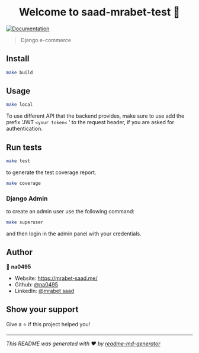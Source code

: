 <h1 align="center">Welcome to saad-mrabet-test 👋</h1>
<p>
  <a href="http://localhost:8080/redoc/" target="_blank">
    <img alt="Documentation" src="https://img.shields.io/badge/documentation-yes-brightgreen.svg" />
  </a>
</p>

> Django e-commerce 

## Install

```sh
make build
```

## Usage

```sh
make local
```

To use different API that the backend provides, make sure to use add the prefix 'JWT `<your token<` ' to the request header, if you are asked for authentication.

## Run tests

```sh
make test
```

to generate the test coverage report.

```sh
make coverage
```

### Django Admin

to create an admin user use the following command:

```sh
make superuser
```

and then login in the admin panel with your credentials.

## Author

👤 **na0495**

* Website: https://mrabet-saad.me/
* Github: [@na0495](https://github.com/na0495)
* LinkedIn: [@mrabet saad](https://www.linkedin.com/in/saad-mrabet/)

## Show your support

Give a ⭐️ if this project helped you!

---

_This README was generated with ❤️ by [readme-md-generator](https://github.com/kefranabg/readme-md-generator)_
